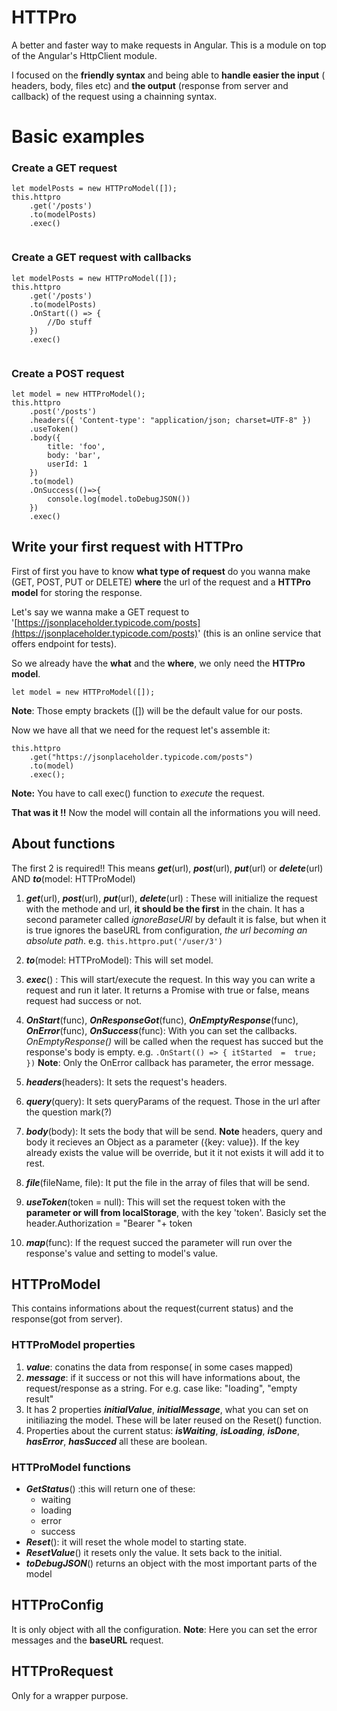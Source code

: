# HTTPro
A better and faster way to make requests in Angular.  This is a module on top of the Angular's HttpClient module. 

I focused on the **friendly syntax**  and being able to **handle easier the input** ( headers, body, files etc) and **the output** (response from server and callback) of the request using a chainning syntax.


# Basic examples
### Create a **GET** request
```
let modelPosts = new HTTProModel([]);
this.httpro
	.get('/posts')
	.to(modelPosts)
	.exec()
	
```

### Create a **GET** request with callbacks
```
let modelPosts = new HTTProModel([]);
this.httpro
	.get('/posts')
	.to(modelPosts)
	.OnStart(() => {
		//Do stuff
	})
	.exec()
	
```
### Create a **POST** request
```
let model = new HTTProModel();
this.httpro
	.post('/posts')
	.headers({ 'Content-type': "application/json; charset=UTF-8" })
	.useToken()
	.body({
		title: 'foo',
		body: 'bar',
		userId: 1
	})
	.to(model)
	.OnSuccess(()=>{
		console.log(model.toDebugJSON())
	})
	.exec()

```

## Write your first request with HTTPro

First of first you have to know **what type of request** do you wanna make (GET, POST, PUT or DELETE) **where** the url of the request and a **HTTPro model** for storing the response.

Let's say we wanna make a GET request to '[https://jsonplaceholder.typicode.com/posts](https://jsonplaceholder.typicode.com/posts)' (this is an online service that offers endpoint for tests).

So we already have the **what** and the **where**, we only need the **HTTPro model**.

    let model = new HTTProModel([]);
**Note**: Those empty brackets ([]) will be the default value for our posts. 

Now we have all that we need for the request let's assemble it:

    this.httpro
	    .get("https://jsonplaceholder.typicode.com/posts")
	    .to(model)
	    .exec();
**Note:** You have to call exec() function to *execute* the request.

**That was it !!** Now the model will contain all the informations you will need.

## About functions
The first 2 is required!! This means ***get***(url), ***post***(url), ***put***(url) or ***delete***(url)  AND ***to***(model: HTTProModel)

 1. ***get***(url), ***post***(url), ***put***(url), ***delete***(url) : These will initialize the request with the methode and url, **it  should be the first** in the chain. It has a second parameter called *ignoreBaseURl* by default it is false, but when it is true ignores the baseURL from configuration, *the url becoming an absolute path*.
	 e.g. `this.httpro.put('/user/3')`
	 
 2. ***to***(model: HTTProModel): This will set model.
 3. ***exec***() : This will start/execute the request. In this way you can write a request and run it later. It returns a Promise with true or false, means request had success or not.
 4. ***OnStart***(func), ***OnResponseGot***(func), ***OnEmptyResponse***(func), ***OnError***(func), ***OnSuccess***(func): With you can set the callbacks. *OnEmptyResponse()* will be called when the request has succed but the response's body is empty.
	 e.g. `.OnStart(() => { itStarted  =  true; })`
	 **Note**: Only the OnError callback has parameter, the error message.

 5. ***headers***(headers): It sets the request's headers.
 6. ***query***(query): It sets queryParams of the request. Those in the url after the question mark(?)
 7. ***body***(body): It sets the body that will be send.
  **Note** headers, query and body it recieves an Object as a parameter ({key: value}). If the key already exists the value will be override, but it it not exists it will add it to rest.
 8. ***file***(fileName, file): It put the file in the array of files that will be send.
 9. ***useToken***(token  =  null): This will set the request token with the **parameter or will from localStorage**, with the key 'token'. 
 Basicly set the header.Authorization = "Bearer "+ token
 10. ***map***(func): If the request succed the parameter will run over the response's value and setting to model's value. 

## HTTProModel

This contains informations about the request(current status) and the response(got from server).

### HTTProModel properties

 1. ***value***: conatins the data from response( in some cases mapped)
 2. ***message***: if it success or not this will have informations about, the request/response as a string. For e.g. case like: "loading", "empty result" 
 3. It has 2 properties ***initialValue***, ***initialMessage***, what you can set on initiliazing the model. These will be later reused on the Reset() function.
 4.  Properties about the current status: ***isWaiting***, ***isLoading***, ***isDone***, ***hasError***, ***hasSucced*** all these are boolean.

### HTTProModel functions

 - ***GetStatus***() :this will return one of these:
	 - waiting
	- loading
	- error
	- success
- ***Reset***(): it will reset the whole model to starting state.
- ***ResetValue***() it resets only the value. It sets back to the initial.
- ***toDebugJSON***() returns an object with the most important parts of the model
## HTTProConfig
It is only object with all the configuration.
**Note**: Here you can set the error messages and the **baseURL** request.

## HTTProRequest
Only for a wrapper purpose.
